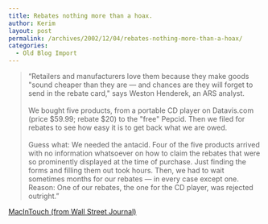 ```yaml
---
title: Rebates nothing more than a hoax.
author: Kerim
layout: post
permalink: /archives/2002/12/04/rebates-nothing-more-than-a-hoax/
categories:
  - Old Blog Import
---
```


>   &#8220;Retailers and manufacturers love them because they make goods "sound cheaper than they are &#8212; and chances are they will forget to send in the rebate card," says Weston Henderek, an ARS analyst.<br /> <br /> We bought five products, from a portable CD player on Datavis.com (price $59.99; rebate $20) to the "free" Pepcid. Then we filed for rebates to see how easy it is to get back what we are owed.<br /> <br /> Guess what: We needed the antacid. Four of the five products arrived with no information whatsoever on how to claim the rebates that were so prominently displayed at the time of purchase. Just finding the forms and filling them out took hours. Then, we had to wait sometimes months for our rebates &#8212; in every case except one. Reason: One of our rebates, the one for the CD player, was rejected outright.&#8221;


<a href="http://www.macintouch.com/" onclick="_gaq.push(['_trackEvent', 'outbound-article', 'http://www.macintouch.com/', 'MacInTouch (from Wall Street Journal)']);" >MacInTouch (from Wall Street Journal)</a>

